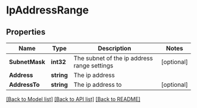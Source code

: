 # IpAddressRange

## Properties

Name | Type | Description | Notes
------------ | ------------- | ------------- | -------------
**SubnetMask** | **int32** | The subnet of the ip address range settings | [optional] 
**Address** | **string** | The ip address | 
**AddressTo** | **string** | The ip address to | [optional] 

[[Back to Model list]](../README.md#documentation-for-models) [[Back to API list]](../README.md#documentation-for-api-endpoints) [[Back to README]](../README.md)


